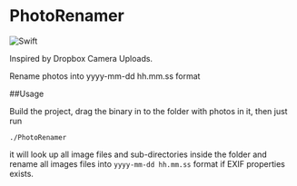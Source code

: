 # PhotoRenamer

![Swift](https://camo.githubusercontent.com/0727f3687a1e263cac101c5387df41048641339c/68747470733a2f2f696d672e736869656c64732e696f2f62616467652f53776966742d332e302d6f72616e67652e7376673f7374796c653d666c6174)


Inspired by Dropbox Camera Uploads.

Rename photos into yyyy-mm-dd hh.mm.ss format

##Usage

Build the project, drag the binary in to the folder with photos in it, then just run

```
./PhotoRenamer
```

it will look up all image files and sub-directories inside the folder and rename all images files into `yyyy-mm-dd hh.mm.ss` format if EXIF properties exists.
